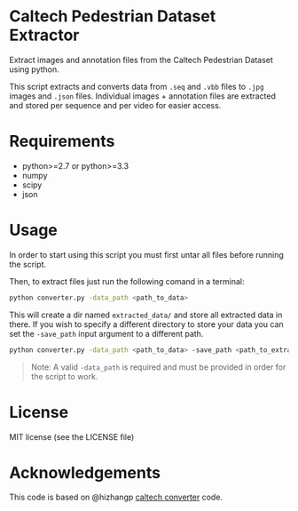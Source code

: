 # Caltech Pedestrian Dataset Extractor

Extract images and annotation files from the Caltech Pedestrian Dataset using python.

This script extracts and converts data from `.seq` and `.vbb` files  to `.jpg` images and `.json` files. Individual images + annotation files are extracted and stored per sequence and per video for easier access.


# Requirements

- python>=2.7 or python>=3.3
- numpy
- scipy
- json


# Usage

In order to start using this script you must first untar all files before running the script.

Then, to extract files just run the following comand in a terminal:

```bash
python converter.py -data_path <path_to_data>
```

This will create a dir named `extracted_data/` and store all extracted data in there. If you wish to specify a different directory to store your data you can set the `-save_path` input argument to a different path.

```bash
python converter.py -data_path <path_to_data> -save_path <path_to_extract>
```

> Note: A valid `-data_path` is required and must be provided in order for the script to work.


# License

MIT license (see the LICENSE file)


# Acknowledgements

This code is based on @hizhangp [caltech converter](https://github.com/hizhangp/caltech-pedestrian-converter) code.